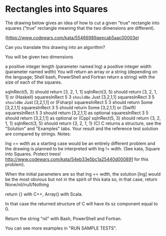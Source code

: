 # Rectangles into Squares

The drawing below gives an idea of how to cut a given "true" rectangle into squares ("true" rectangle meaning that the two dimensions are different).

(https://www.codewars.com/kata/55466989aeecab5aac00003e)


Can you translate this drawing into an algorithm?

You will be given two dimensions

a positive integer length (parameter named lng)
a positive integer width (parameter named wdth)
You will return an array or a string (depending on the language; Shell bash, PowerShell and Fortran return a string) with the size of each of the squares.

  sqInRect(5, 3) should return [3, 2, 1, 1]
  sqInRect(3, 5) should return [3, 2, 1, 1]
  or (Haskell)
  squaresInRect  5  3 `shouldBe` Just [3,2,1,1]
  squaresInRect  3  5 `shouldBe` Just [3,2,1,1]
  or (Fsharp)
  squaresInRect  5  3 should return Some [3,2,1,1]
  squaresInRect  3  5 should return Some [3,2,1,1]
  or (Swift)
  squaresInRect  5  3 should return [3,2,1,1] as optional
  squaresInRect  3  5 should return [3,2,1,1] as optional
  or (Cpp)
  sqInRect(5, 3) should return {3, 2, 1, 1}
  sqInRect(3, 5) should return {3, 2, 1, 1}
  (C)
  C returns a structure, see the "Solution" and "Examples" tabs.
  Your result and the reference test solution are compared by strings.
Notes:

lng == wdth as a starting case would be an entirely different problem and the drawing is planned to be interpreted with lng != wdth. (See kata, Square into Squares. Protect trees! http://www.codewars.com/kata/54eb33e5bc1a25440d000891 for this problem).

When the initial parameters are so that lng == wdth, the solution [lng] would be the most obvious but not in the spirit of this kata so, in that case, return None/nil/null/Nothing

return {} with C++, Array() with Scala.

In that case the returned structure of C will have its sz component equal to 0.

Return the string "nil" with Bash, PowerShell and Fortran.

You can see more examples in "RUN SAMPLE TESTS".
